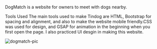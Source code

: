 DogMatch is a website for owners to meet with dogs nearby.



Tools Used
The main tools used to make Tindog are HTML, Bootstrap for spacing and alignment, and also to make the website mobile friendly.CSS was used for design, and GSAP for animation in the beginning when you first open the page. I also practiced UI desgin in making this website. 



![dogmatch-pic](https://user-images.githubusercontent.com/97071278/210927506-685f6a19-9c38-41da-9229-9d6c2ad18a11.png)

